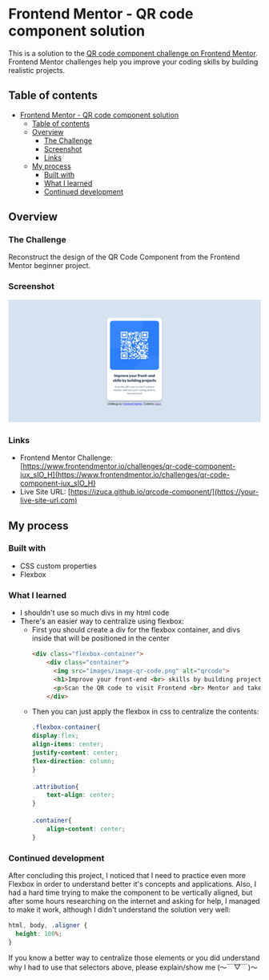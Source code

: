 # Frontend Mentor - QR code component solution

This is a solution to the [QR code component challenge on Frontend Mentor](https://www.frontendmentor.io/challenges/qr-code-component-iux_sIO_H). Frontend Mentor challenges help you improve your coding skills by building realistic projects. 

## Table of contents

- [Frontend Mentor - QR code component solution](#frontend-mentor---qr-code-component-solution)
  - [Table of contents](#table-of-contents)
  - [Overview](#overview)
    - [The Challenge](#the-challenge)
    - [Screenshot](#screenshot)
    - [Links](#links)
  - [My process](#my-process)
    - [Built with](#built-with)
    - [What I learned](#what-i-learned)
    - [Continued development](#continued-development)


## Overview

### The Challenge
Reconstruct the design of the QR Code Component from the Frontend Mentor beginner project.
### Screenshot

![](images/screenshot.png)

### Links

- Frontend Mentor Challenge: [https://www.frontendmentor.io/challenges/qr-code-component-iux_sIO_H](https://www.frontendmentor.io/challenges/qr-code-component-iux_sIO_H)
- Live Site URL: [https://izuca.github.io/qrcode-component/](https://your-live-site-url.com)

## My process

### Built with

- CSS custom properties
- Flexbox

### What I learned

- I shouldn't use so much divs in my html code
- There's an easier way to centralize using flexbox:
  - First you should create a div for the flexbox container, and divs inside that will be positioned in the center
    ```html
    <div class="flexbox-container">
        <div class="container">
          <img src="images/image-qr-code.png" alt="qrcode">
          <h1>Improve your front-end <br> skills by building projects</h1>
          <p>Scan the QR code to visit Frontend <br> Mentor and take your coding skills to <br> the next level</p>
        </div>
    ```
  - Then you can just apply the flexbox in css to centralize the contents:
    ```css
    .flexbox-container{
    display:flex;
    align-items: center;
    justify-content: center;
    flex-direction: column;
    }

    .attribution{
        text-align: center;
    }

    .container{
        align-content: center;
    }
    ```

### Continued development

After concluding this project, I noticed that I need to practice even more Flexbox in order to understand better it's concepts and applications. Also, I had a hard time trying to make the component to be vertically aligned, but after some hours researching on the internet and asking for help, I managed to make it work, although I didn't understand the solution very well:

```css
html, body, .aligner {
  height: 100%;
}
```

If you know a better way to centralize those elements or you did understand why I had to use that selectors above, please explain/show me (～￣▽￣)～


